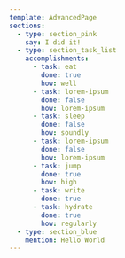 ```yaml
---
template: AdvancedPage
sections:
  - type: section_pink
    say: I did it!
  - type: section_task_list
    accomplishments:
      - task: eat
        done: true
        how: well
      - task: lorem-ipsum
        done: false
        how: lorem-ipsum
      - task: sleep
        done: false
        how: soundly
      - task: lorem-ipsum
        done: false
        how: lorem-ipsum
      - task: jump
        done: true
        how: high
      - task: write
        done: true
      - task: hydrate
        done: true
        how: regularly
  - type: section_blue
    mention: Hello World
---
```

